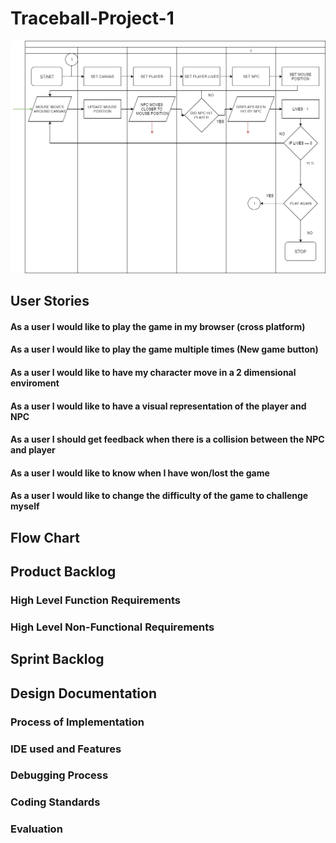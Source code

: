 # Traceball-Project-1

![flowchart](https://github.com/kap14275819/Traceball-Project-1/blob/master/Traceball%20flowchart.png)

## User Stories

<h4>As a user I would like to play the game in my browser (cross platform)</h4>
<h4>As a user I would like to play the game multiple times (New game button)</h4>
<h4>As a user I would like to have my character move in a 2 dimensional enviroment</h4>
<h4>As a user I would like to have a visual representation of the player and NPC</h4>
<h4>As a user I should get feedback when there is a collision between the NPC and player</h4>
<h4>As a user I would like to know when I have won/lost the game</h4>
<h4>As a user I  would like to change the difficulty of the game to challenge myself</h4>

## Flow Chart

## Product Backlog

### High Level Function Requirements

### High Level Non-Functional Requirements

## Sprint Backlog

## Design Documentation

### Process of Implementation

### IDE used and Features

### Debugging Process

### Coding Standards

### Evaluation 

